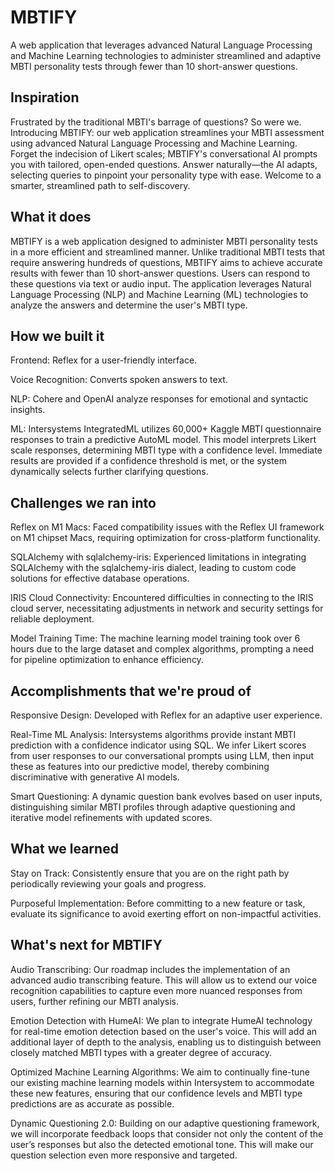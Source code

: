 # MBTIFY
A web application that leverages advanced Natural Language Processing and Machine Learning technologies to administer streamlined and adaptive MBTI personality tests through fewer than 10 short-answer questions.

## Inspiration
Frustrated by the traditional MBTI's barrage of questions? So were we. Introducing MBTIFY: our web application streamlines your MBTI assessment using advanced Natural Language Processing and Machine Learning. Forget the indecision of Likert scales; MBTIFY's conversational AI prompts you with tailored, open-ended questions. Answer naturally—the AI adapts, selecting queries to pinpoint your personality type with ease. Welcome to a smarter, streamlined path to self-discovery.

## What it does
MBTIFY is a web application designed to administer MBTI personality tests in a more efficient and streamlined manner. Unlike traditional MBTI tests that require answering hundreds of questions, MBTIFY aims to achieve accurate results with fewer than 10 short-answer questions. Users can respond to these questions via text or audio input. The application leverages Natural Language Processing (NLP) and Machine Learning (ML) technologies to analyze the answers and determine the user's MBTI type.

## How we built it
Frontend: Reflex for a user-friendly interface.

Voice Recognition: Converts spoken answers to text.

NLP: Cohere and OpenAI analyze responses for emotional and syntactic insights.

ML: Intersystems IntegratedML utilizes 60,000+ Kaggle MBTI questionnaire responses to train a predictive AutoML model. This model interprets Likert scale responses, determining MBTI type with a confidence level. Immediate results are provided if a confidence threshold is met, or the system dynamically selects further clarifying questions.


## Challenges we ran into
Reflex on M1 Macs: Faced compatibility issues with the Reflex UI framework on M1 chipset Macs, requiring optimization for cross-platform functionality.

SQLAlchemy with sqlalchemy-iris: Experienced limitations in integrating SQLAlchemy with the sqlalchemy-iris dialect, leading to custom code solutions for effective database operations.

IRIS Cloud Connectivity: Encountered difficulties in connecting to the IRIS cloud server, necessitating adjustments in network and security settings for reliable deployment.

Model Training Time: The machine learning model training took over 6 hours due to the large dataset and complex algorithms, prompting a need for pipeline optimization to enhance efficiency.

## Accomplishments that we're proud of
Responsive Design: Developed with Reflex for an adaptive user experience.

Real-Time ML Analysis: Intersystems algorithms provide instant MBTI prediction with a confidence indicator using SQL. We infer Likert scores from user responses to our conversational prompts using LLM, then input these as features into our predictive model, thereby combining discriminative with generative AI models.

Smart Questioning: A dynamic question bank evolves based on user inputs, distinguishing similar MBTI profiles through adaptive questioning and iterative model refinements with updated scores.

## What we learned
Stay on Track: Consistently ensure that you are on the right path by periodically reviewing your goals and progress.

Purposeful Implementation: Before committing to a new feature or task, evaluate its significance to avoid exerting effort on non-impactful activities.

## What's next for MBTIFY
Audio Transcribing: Our roadmap includes the implementation of an advanced audio transcribing feature. This will allow us to extend our voice recognition capabilities to capture even more nuanced responses from users, further refining our MBTI analysis.

Emotion Detection with HumeAI: We plan to integrate HumeAI technology for real-time emotion detection based on the user's voice. This will add an additional layer of depth to the analysis, enabling us to distinguish between closely matched MBTI types with a greater degree of accuracy.

Optimized Machine Learning Algorithms: We aim to continually fine-tune our existing machine learning models within Intersystem to accommodate these new features, ensuring that our confidence levels and MBTI type predictions are as accurate as possible.

Dynamic Questioning 2.0: Building on our adaptive questioning framework, we will incorporate feedback loops that consider not only the content of the user’s responses but also the detected emotional tone. This will make our question selection even more responsive and targeted.
